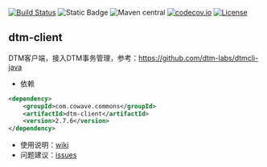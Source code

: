 [![Build Status](https://github.com/cowave5/dtm-client/actions/workflows/ci.yml/badge.svg?branch=master)](https://github.com/cowave5/dtm-client/actions)
![Static Badge](https://img.shields.io/badge/Java-1.8-brightgreen)
![Maven central](https://img.shields.io/badge/maven--central-2.7.5-brightgreen)
[![codecov.io](https://codecov.io/github/cowave5/dtm-client/coverage.svg?branch=master)](https://codecov.io/github/cowave5/dtm-client?branch=master)
[![License](https://img.shields.io/badge/license-Apache--2.0-brightgreen)](http://www.apache.org/licenses/LICENSE-2.0.txt)

## dtm-client

DTM客户端，接入DTM事务管理，参考：https://github.com/dtm-labs/dtmcli-java

- 依赖

```xml
<dependency>
    <groupId>com.cowave.commons</groupId>
    <artifactId>dtm-client</artifactId>
    <version>2.7.6</version>
</dependency>
```

- 使用说明：[wiki](https://github.com/cowave5/dtm-client/wiki)
- 问题建议：[issues](https://github.com/cowave5/dtm-client/issues)
